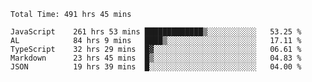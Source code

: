 
<!--START_SECTION:waka-->

```text
Total Time: 491 hrs 45 mins

JavaScript    261 hrs 53 mins █████████████▒░░░░░░░░░░░   53.25 %
AL            84 hrs 9 mins   ████▒░░░░░░░░░░░░░░░░░░░░   17.11 %
TypeScript    32 hrs 29 mins  █▓░░░░░░░░░░░░░░░░░░░░░░░   06.61 %
Markdown      23 hrs 45 mins  █▒░░░░░░░░░░░░░░░░░░░░░░░   04.83 %
JSON          19 hrs 39 mins  █░░░░░░░░░░░░░░░░░░░░░░░░   04.00 %
```

<!--END_SECTION:waka-->











